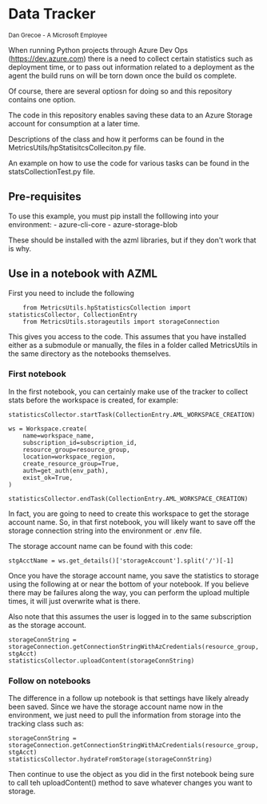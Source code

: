 # Data Tracker
<sub>Dan Grecoe - A Microsoft Employee </sub>

When running Python projects through Azure Dev Ops (https://dev.azure.com) there is a need to collect certain statistics such as deployment time, or to pass out information related to a deployment as the agent the build runs on will be torn down once the build os complete.

Of course, there are several optiosn for doing so and this repository contains one option.

The code in this repository enables saving these data to an Azure Storage account for consumption at a later time.

Descriptions of the class and how it performs can be found in the MetricsUtils/hpStatisitcsColleciton.py file. 

An example on how to use the code for various tasks can be found in the statsCollectionTest.py file. 

## Pre-requisites
To use this example, you must pip install the folllowing into your environment:
    - azure-cli-core
    - azure-storage-blob

These should be installed with the azml libraries, but if they don't work that is why.

## Use in a notebook with AZML
First you need to include the following 

```
    from MetricsUtils.hpStatisticsCollection import statisticsCollector, CollectionEntry
    from MetricsUtils.storageutils import storageConnection
```

This gives you access to the code. This assumes that you have installed either as a submodule or manually, the files in a folder called MetricsUtils in the same directory as the notebooks themselves.

### First notebook
In the first notebook, you can certainly make use of the tracker to collect stats before the workspace is created, for example: 

```
statisticsCollector.startTask(CollectionEntry.AML_WORKSPACE_CREATION)

ws = Workspace.create(
    name=workspace_name,
    subscription_id=subscription_id,
    resource_group=resource_group,
    location=workspace_region,
    create_resource_group=True,
    auth=get_auth(env_path),
    exist_ok=True,
)

statisticsCollector.endTask(CollectionEntry.AML_WORKSPACE_CREATION)
```

In fact, you are going to need to create this workspace to get the storage account name. So, in that first notebook, you will likely want to save off the storage connection string into the environment or .env file. 

The storage account name can be found with this code:
```
stgAcctName = ws.get_details()['storageAccount'].split('/')[-1]
```

Once you have the storage account name, you save the statistics to storage using the following at or near the bottom of your notebook. If you believe there may be failures along the way, you can perform the upload multiple times, it will just overwrite what is there.

Also note that this assumes the user is logged in to the same subscription as the storage account.
```
storageConnString = storageConnection.getConnectionStringWithAzCredentials(resource_group, stgAcct)
statisticsCollector.uploadContent(storageConnString)
```

### Follow on notebooks
The difference in a follow up notebook is that settings have likely already been saved. Since we have the storage account name now in the environment, we just need to pull the information from storage into the tracking class such as:

```
storageConnString = storageConnection.getConnectionStringWithAzCredentials(resource_group, stgAcct)
statisticsCollector.hydrateFromStorage(storageConnString)
```

Then continue to use the object as you did in the first notebook being sure to call teh uploadContent() method to save whatever changes you want to storage.